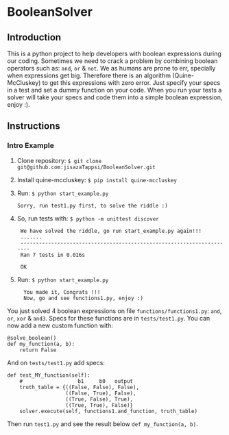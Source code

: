# BooleanSolver

## Introduction

This is a python project to help developers with boolean expressions during our coding. Sometimes we need to crack a problem by combining boolean operators such as: `and`, `or` & `not`. We as humans are prone to err, specially when expressions get big. Therefore there is an algorithm (Quine-McCluskey) to get this expressions with zero error. Just specify your specs in a test and set a dummy function on your code. When you run your tests a solver will take your specs and code them into a simple boolean expression, enjoy :).

## Instructions

### Intro Example

1.  Clone repository:
    `$ git clone git@github.com:jisazaTappsi/BooleanSolver.git`
2.  Install quine-mccluskey:
    `$ pip install quine-mccluskey`
3.  Run:
    `$ python start_example.py`

        Sorry, run test1.py first, to solve the riddle :)

4. So, run tests with: `$ python -m unittest discover`

        We have solved the riddle, go run start_example.py again!!!
        .......
        ----------------------------------------------------------------------
        Ran 7 tests in 0.016s
        
        OK

5.  Run: `$ python start_example.py`
    
          You made it, Congrats !!!
          Now, go and see functions1.py, enjoy :)

You just solved 4 boolean expressions on file `functions/functions1.py`: `and`, `or`, `xor` & `and3`. Specs for these functions are in `tests/test1.py`. You can now add a new custom function with:

    @solve_boolean()
    def my_function(a, b):
        return False

And on `tests/test1.py` add specs:

    def test_MY_function(self):
        #                  b1     b0   output
        truth_table = {((False, False), False),
                       ((False, True), False),
                       ((True, False), True),
                       ((True, True), False)}
        solver.execute(self, functions1.and_function, truth_table)

Then run `test1.py` and see the result below `def my_function(a, b)`.




